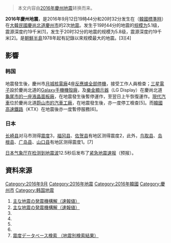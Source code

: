 > 本文内容由[2016年慶州地震](https://zh.wikipedia.org/wiki/2016年慶州地震)转换而来。


**2016年慶州地震**，是2016年9月12日19時44分和20时32分发生在（[韓國標準時](../Page/韩国标准时.md "wikilink")）在[大韓民國](https://zh.wikipedia.org/wiki/大韩民国 "wikilink")[慶尚北道](../Page/庆尚北道.md "wikilink")[慶州市](../Page/慶州市.md "wikilink")的2次[地震](../Page/地震.md "wikilink")。发生于19时44分的地震的[规模为](https://zh.wikipedia.org/wiki/日本气象厅地震规模 "wikilink")5.1级，震源深度约19千米\[1\]，发生于20时32分的地震的规模为5.8级，震源深度约19千米\[2\]。是[朝鮮半島](https://zh.wikipedia.org/wiki/朝鮮半島 "wikilink")1978年起有記錄以來规模最大的地震。\[3\]\[4\]

## 影響

### 韩国

地震發生後，慶州市[月城核電廠](../Page/月城核電廠.md "wikilink")4座[反應爐全部停機](https://zh.wikipedia.org/wiki/反應爐 "wikilink")，接受工作人員檢查；[三星電子](../Page/三星電子.md "wikilink")設於慶尚北道的[Galaxy手機機殼廠](https://zh.wikipedia.org/wiki/Galaxy "wikilink")，及[樂金顯示器](https://zh.wikipedia.org/wiki/樂金 "wikilink")（LG Display）在慶尚北道[龜尾市的一座](https://zh.wikipedia.org/wiki/龜尾市 "wikilink")[液晶面板廠](https://zh.wikipedia.org/wiki/液晶面板 "wikilink")，在地震發生後暫停運作，至翌日上午恢復運作。[現代汽車](../Page/現代汽車.md "wikilink")位於慶尚北道[蔚山市的汽車工廠](https://zh.wikipedia.org/wiki/蔚山市 "wikilink")，在地震發生後，亦一度停工檢查\[5\]。而[韓國高速鐵路](https://zh.wikipedia.org/wiki/韓國高速鐵路 "wikilink")（KTX）在地震後亦一度暫停服務\[6\]。

### 日本

[长崎县](../Page/长崎县.md "wikilink")对马市测得[震度](../Page/日本氣象廳震度等級.md "wikilink")3，[福冈县](../Page/福冈县.md "wikilink")、[佐贺县](../Page/佐贺县.md "wikilink")有地区测得震度2，此外，[鸟取县](https://zh.wikipedia.org/wiki/鸟取县 "wikilink")、[岛根县](../Page/岛根县.md "wikilink")、[广岛县](https://zh.wikipedia.org/wiki/广岛县 "wikilink")、[山口县](../Page/山口县.md "wikilink")有地区测得震度1。\[7\]

[日本气象厅在检测到地震波](https://zh.wikipedia.org/wiki/日本气象厅 "wikilink")12.5秒后发布了[紧急地震速报](../Page/紧急地震速报.md "wikilink")（预报）。

## 資料來源

[Category:2016年9月](https://zh.wikipedia.org/wiki/Category:2016年9月 "wikilink") [Category:2016年地震](https://zh.wikipedia.org/wiki/Category:2016年地震 "wikilink") [Category:2016年韓國](https://zh.wikipedia.org/wiki/Category:2016年韓國 "wikilink") [Category:慶州市](https://zh.wikipedia.org/wiki/Category:慶州市 "wikilink") [Category:韩国地震](https://zh.wikipedia.org/wiki/Category:韩国地震 "wikilink")

1.  [主な地震の発震機構解（速報値）](http://www.data.jma.go.jp/svd/eew/data/mech/fig/cmt2016091219440000N354800E12912000100051.html)
2.  [主な地震の発震機構解（速報値）](http://www.data.jma.go.jp/svd/eew/data/mech/fig/cmt2016091220320000N354800E12912000100057.html)
3.
4.
5.
6.
7.  [震度データベース検索 （地震別検索結果）](http://www.data.jma.go.jp/svd/eqdb/data/shindo/Event.php?ID=9903600)